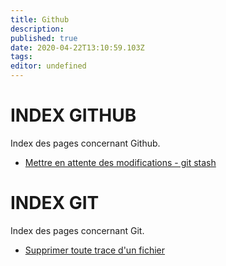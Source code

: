 ```yaml
---
title: Github
description: 
published: true
date: 2020-04-22T13:10:59.103Z
tags: 
editor: undefined
---
```


# INDEX GITHUB

Index des pages concernant Github.

* [Mettre en attente des modifications - git stash](/github/git_stash)

# INDEX GIT

Index des pages concernant Git.

* [Supprimer toute trace d'un fichier](/github/supprimer_totalement_fichier)